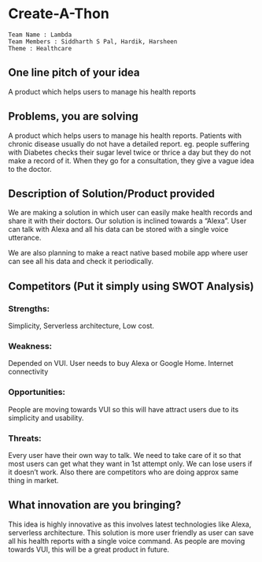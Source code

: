# Create-A-Thon


```
Team Name : Lambda
Team Members : Siddharth S Pal, Hardik, Harsheen
Theme : Healthcare
```
## One line pitch of your idea
A product which helps users to manage his health reports	

## Problems, you are solving 
A product which helps users to manage his health reports. Patients with chronic disease usually do not have a detailed report. eg. people suffering with Diabetes checks their sugar level twice or thrice a day but they do not make a record of it. When they go for a consultation, they give a vague idea to the doctor.


## Description of Solution/Product provided
We are making a solution in which user can easily make health records and share it with their doctors. Our solution is inclined towards a “Alexa”. User can talk with Alexa and all his data can be stored with a single voice utterance.

We are also planning to make a react native based mobile app where user can see all his data and check it periodically.

## Competitors (Put it simply using SWOT Analysis)
### Strengths:
Simplicity, Serverless architecture, Low cost.
### Weakness:
Depended on VUI. User needs to buy Alexa or Google Home. Internet connectivity
### Opportunities:
People are moving towards VUI so this will have attract users due to its simplicity and usability.
### Threats:
Every user have their own way to talk. We need to take care of it so that most users can get what they want in 1st attempt only. We can lose users if it doesn’t work. Also there are competitors who are doing approx same thing in market.


## What innovation are you bringing?
This idea is highly innovative as this involves latest technologies like Alexa, serverless architecture. This solution is more user friendly as user can save all his health reports with a single voice command. As people are moving towards VUI, this will be a great product in future.
